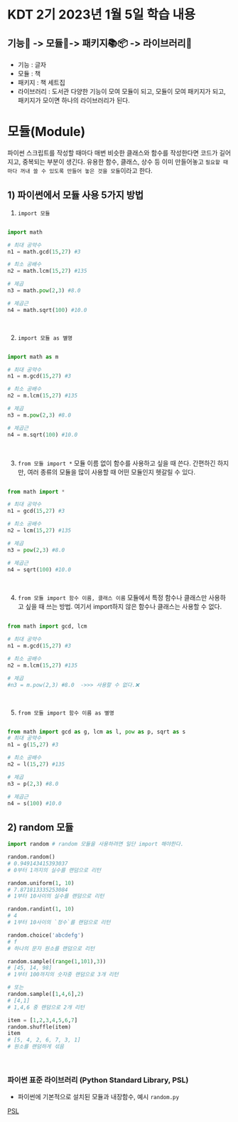# KDT 2기 2023년 1월 5일 학습 내용


## 기능📃 -> 모듈📒-> 패키지📚📦 -> 라이브러리🕍
- 기능 : 글자
- 모듈 : 책
- 패키지 : 책 세트집
- 라이브러리 : 도서관
다양한 기능이 모여 모듈이 되고, 모듈이 모여 패키지가 되고, 패키지가 모이면 하나의 라이브러리가 된다.

# 모듈(Module)
파이썬 스크립트를 작성할 때마다 매번 비슷한 클래스와 함수를 작성한다면 코드가 길어지고, 중복되는 부분이 생긴다. 유용한 함수, 클래스, 상수 등 이미 만들어놓고 `필요할 때마다 꺼내 쓸 수 있도록 만들어 놓은 것을 모듈`이라고 한다. 

## 1) 파이썬에서 모듈 사용 5가지 방법

1. `import 모듈`

```python

import math

# 최대 공약수
n1 = math.gcd(15,27) #3

# 최소 공배수
n2 = math.lcm(15,27) #135

# 제곱
n3 = math.pow(2,3) #8.0

# 제곱근
n4 = math.sqrt(100) #10.0
```
<br>


2) `import 모듈 as 별명`

```python

import math as m

# 최대 공약수
n1 = m.gcd(15,27) #3

# 최소 공배수
n2 = m.lcm(15,27) #135

# 제곱
n3 = m.pow(2,3) #8.0

# 제곱근
n4 = m.sqrt(100) #10.0
```
<br>

3) `from 모듈 import *`
모듈 이름 없이 함수를 사용하고 싶을 때 쓴다. 간편하긴 하지만, 여러 종류의 모듈을 많이 사용할 때 어떤 모듈인지 헷갈릴 수 있다.

```python

from math import *

# 최대 공약수
n1 = gcd(15,27) #3

# 최소 공배수
n2 = lcm(15,27) #135

# 제곱
n3 = pow(2,3) #8.0

# 제곱근
n4 = sqrt(100) #10.0
```
<br>

4) `from 모듈 import 함수 이름, 클래스 이름`
모듈에서 특정 함수나 클래스만 사용하고 싶을 때 쓰는 방법. 여기서 import하지 않은 함수나 클래스는 사용할 수 없다.

```python

from math import gcd, lcm

# 최대 공약수
n1 = m.gcd(15,27) #3

# 최소 공배수
n2 = m.lcm(15,27) #135

# 제곱
#n3 = m.pow(2,3) #8.0  ->>> 사용할 수 없다.❌
```
<br>

5) `from 모듈 import 함수 이름 as 별명`

```python

from math import gcd as g, lcm as l, pow as p, sqrt as s
# 최대 공약수
n1 = g(15,27) #3

# 최소 공배수
n2 = l(15,27) #135

# 제곱
n3 = p(2,3) #8.0

# 제곱근
n4 = s(100) #10.0
```

## 2) random 모듈

```python
import random # random 모듈을 사용하려면 일단 import 해야한다.

random.random() 
# 0.949143415393037
# 0부터 1까지의 실수를 랜덤으로 리턴

random.uniform(1, 10)
# 7.871813335253084
# 1부터 10사이의 실수를 랜덤으로 리턴

random.randint(1, 10)
# 4
# 1부터 10사이의 `정수`를 랜덤으로 리턴

random.choice('abcdefg')
# f
# 하나의 문자 원소를 랜덤으로 리턴

random.sample((range(1,101),3)) 
# [45, 14, 98]
# 1부터 100까지의 숫자중 랜덤으로 3개 리턴

# 또는 
random.sample([1,4,6],2)
# [4,1]
# 1,4,6 중 랜덤으로 2개 리턴

item = [1,2,3,4,5,6,7]
random.shuffle(item)
item
# [5, 4, 2, 6, 7, 3, 1]
# 원소를 랜덤하게 섞음
```
<br>

### 파이썬 표준 라이브러리 (Python Standard Library, PSL)

- 파이썬에 기본적으로 설치된 모듈과 내장함수, 예시 `random.py`

[PSL](https://docs.python.org/ko/3/library/index.html)







